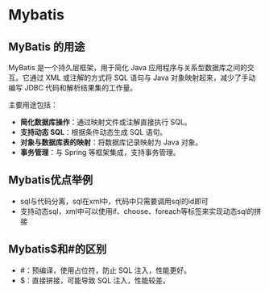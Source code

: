 # Mybatis

## MyBatis 的用途
MyBatis 是一个持久层框架，用于简化 Java 应用程序与关系型数据库之间的交互。它通过 XML 或注解的方式将 SQL 语句与 Java 对象映射起来，减少了手动编写 JDBC 代码和解析结果集的工作量。

主要用途包括：
- **简化数据库操作**：通过映射文件或注解直接执行 SQL。
- **支持动态 SQL**：根据条件动态生成 SQL 语句。
- **对象与数据库表的映射**：将数据库记录映射为 Java 对象。
- **事务管理**：与 Spring 等框架集成，支持事务管理。

## Mybatis优点举例
- sql与代码分离，sql在xml中，代码中只需要调用sql的id即可
- 支持动态sql，xml中可以使用if、choose、foreach等标签来实现动态sql的拼接

## Mybatis$和#的区别
- #：预编译，使用占位符，防止 SQL 注入，性能更好。
- $：直接拼接，可能导致 SQL 注入，性能较差。

